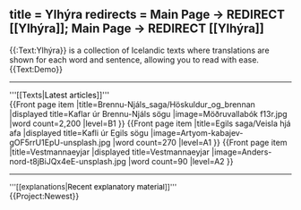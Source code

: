 title = Ylhýra
redirects = Main Page -> REDIRECT [[Ylhýra]]; Main Page -> REDIRECT [[Ylhýra]]
---

<!-- No start -->
<div id="frontpage-splash-screen">
<div id="frontpage-splash-screen-english">
{{:Text:Ylhýra}} is a collection of Icelandic texts where translations are shown for each word and sentence, allowing you to read with ease.
</div>
<!--<noscript>
[[File:Ylhyra demo.gif|402x402px|center|alt=]]
</noscript>-->
<div id="frontpage-splash-screen-demo">
{{Text:Demo}}
</div>
</div>

<hr/>

<div id="latest-articles">
<div>
'''[[Texts|<span style="color:black">Latest articles</span>]]'''
</div>
{{Front page item
|title=Brennu-Njáls_saga/Höskuldur_og_brennan
|displayed title=Kaflar úr Brennu-Njáls sögu
|image=Möðruvallabók f13r.jpg
|word count=2,200
|level=B1
}}
{{Front page item
|title=Egils saga/Veisla hjá afa
|displayed title=Kafli úr Egils sögu
|image=Artyom-kabajev-gOF5rrU1EpU-unsplash.jpg
|word count=270
|level=A1
}}
{{Front page item
|title=Vestmannaeyjar
|displayed title=Vestmannaeyjar
|image=Anders-nord-t8jBiJQx4eE-unsplash.jpg
|word count=90
|level=A2
}}
</div>

<hr/>


<div style="font-size:94%">'''[[explanations|<span style="color:black">Recent explanatory material</span>]]'''</div>
{{Project:Newest}}